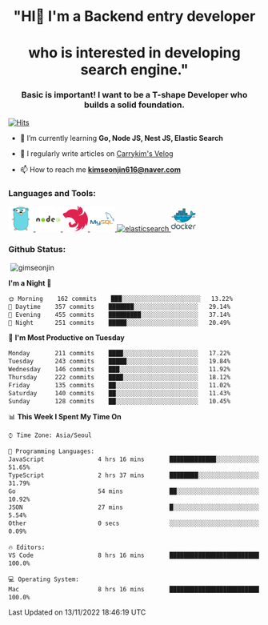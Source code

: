 <h1 align="center">"HI👋 I'm a Backend entry developer </h1>
<h1 align="center"> who is interested in developing search engine."</h1>
<h3 align="center">Basic is important! I want to be a T-shape Developer who builds a solid foundation.</h3>

[![Hits](https://hits.seeyoufarm.com/api/count/incr/badge.svg?url=https%3A%2F%2Fgithub.com%2Fgimseonjin&count_bg=%2318BFE5&title_bg=%23555555&icon=ko-fi.svg&icon_color=%23E7E7E7&title=hits&edge_flat=false)](https://hits.seeyoufarm.com)

- 🌱 I’m currently learning **Go, Node JS, Nest JS, Elastic Search**

- 📝 I regularly write articles on [Carrykim's Velog](https://velog.io/@carrykim)

- 📫 How to reach me **kimseonjin616@naver.com**


<h3 align="left">Languages and Tools:</h3>
<p align="left"> 
<a href="https://golang.org" target="_blank" rel="noreferrer"> <img src="https://raw.githubusercontent.com/devicons/devicon/master/icons/go/go-original.svg" alt="go" width="10%" height="10%"/> </a>
<a href="https://nodejs.org" target="_blank" rel="noreferrer"> <img src="https://raw.githubusercontent.com/devicons/devicon/master/icons/nodejs/nodejs-original-wordmark.svg" alt="nodejs" width="10%" height="10%"/> </a> <a></a>
<a href="https://nestjs.com/" target="_blank" rel="noreferrer"> <img src="https://raw.githubusercontent.com/devicons/devicon/master/icons/nestjs/nestjs-plain.svg" alt="nestjs" width="10%" height="10%"/> </a> 
<a href="https://www.mysql.com/" target="_blank" rel="noreferrer"> <img src="https://raw.githubusercontent.com/devicons/devicon/master/icons/mysql/mysql-original-wordmark.svg" alt="mysql" width="10%" height="10%"/>  </a>
 <a href="https://www.elastic.co" target="_blank" rel="noreferrer"> <img src="https://www.vectorlogo.zone/logos/elastic/elastic-icon.svg" alt="elasticsearch" width="10%" height="10%"/> </a> 
 <a href="https://www.docker.com/" target="_blank" rel="noreferrer"> <img src="https://raw.githubusercontent.com/devicons/devicon/master/icons/docker/docker-original-wordmark.svg" alt="docker" width="10%" height="10%"/> </a>
</p>


<h3 align="left">Github Status:</h3>
<p align="left">
 <p>&nbsp;<img align="center" src="https://github-readme-stats.vercel.app/api?username=gimseonjin&show_icons=true&locale=en" alt="gimseonjin" /></p>
</p>


<!--START_SECTION:waka-->
**I'm a Night 🦉** 

```text
🌞 Morning    162 commits    ███░░░░░░░░░░░░░░░░░░░░░░   13.22% 
🌆 Daytime    357 commits    ███████░░░░░░░░░░░░░░░░░░   29.14% 
🌃 Evening    455 commits    █████████░░░░░░░░░░░░░░░░   37.14% 
🌙 Night      251 commits    █████░░░░░░░░░░░░░░░░░░░░   20.49%

```
📅 **I'm Most Productive on Tuesday** 

```text
Monday       211 commits    ████░░░░░░░░░░░░░░░░░░░░░   17.22% 
Tuesday      243 commits    █████░░░░░░░░░░░░░░░░░░░░   19.84% 
Wednesday    146 commits    ███░░░░░░░░░░░░░░░░░░░░░░   11.92% 
Thursday     222 commits    ████░░░░░░░░░░░░░░░░░░░░░   18.12% 
Friday       135 commits    ██░░░░░░░░░░░░░░░░░░░░░░░   11.02% 
Saturday     140 commits    ██░░░░░░░░░░░░░░░░░░░░░░░   11.43% 
Sunday       128 commits    ██░░░░░░░░░░░░░░░░░░░░░░░   10.45%

```


📊 **This Week I Spent My Time On** 

```text
⌚︎ Time Zone: Asia/Seoul

💬 Programming Languages: 
JavaScript               4 hrs 16 mins       █████████████░░░░░░░░░░░░   51.65% 
TypeScript               2 hrs 37 mins       ████████░░░░░░░░░░░░░░░░░   31.79% 
Go                       54 mins             ██░░░░░░░░░░░░░░░░░░░░░░░   10.92% 
JSON                     27 mins             █░░░░░░░░░░░░░░░░░░░░░░░░   5.54% 
Other                    0 secs              ░░░░░░░░░░░░░░░░░░░░░░░░░   0.09%

🔥 Editors: 
VS Code                  8 hrs 16 mins       █████████████████████████   100.0%

💻 Operating System: 
Mac                      8 hrs 16 mins       █████████████████████████   100.0%

```


 Last Updated on 13/11/2022 18:46:19 UTC
<!--END_SECTION:waka-->
